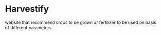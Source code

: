 # Harvestify
website that recommend crops to be grown or fertilizer to be used on basis of different parameters
